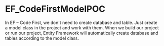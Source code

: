 # EF_CodeFirstModelPOC

In EF – Code First, we don't need to create database and table. Just create a model class in the project and work with them.
When we build our project or run our project, Entity Framework will automatically create database and tables according to the model class.
